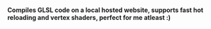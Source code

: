 #### Compiles GLSL code on a local hosted website, supports fast hot reloading and vertex shaders, perfect for me atleast :)
